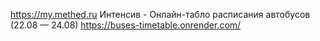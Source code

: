 https://my.methed.ru
Интенсив - Онлайн-табло расписания автобусов (22.08 — 24.08)
https://buses-timetable.onrender.com/
